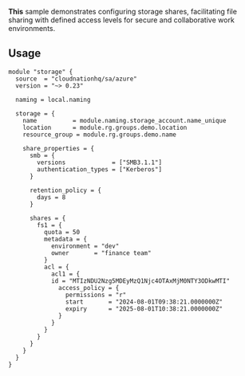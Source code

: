 **This** sample demonstrates configuring storage shares, facilitating file sharing with defined access levels for secure and collaborative work environments.

## Usage

```hcl
module "storage" {
  source  = "cloudnationhq/sa/azure"
  version = "~> 0.23"

  naming = local.naming

  storage = {
    name          = module.naming.storage_account.name_unique
    location      = module.rg.groups.demo.location
    resource_group = module.rg.groups.demo.name

    share_properties = {
      smb = {
        versions             = ["SMB3.1.1"]
        authentication_types = ["Kerberos"]
      }

      retention_policy = {
        days = 8
      }

      shares = {
        fs1 = {
          quota = 50
          metadata = {
            environment = "dev"
            owner       = "finance team"
          }
          acl = {
            acl1 = {
            id = "MTIzNDU2Nzg5MDEyMzQ1Njc4OTAxMjM0NTY3ODkwMTI"
              access_policy = {
                permissions = "r"
                start       = "2024-08-01T09:38:21.0000000Z"
                expiry      = "2025-08-01T10:38:21.0000000Z"
              }
            }
          }
        }
      }
    }
  }
}
```
